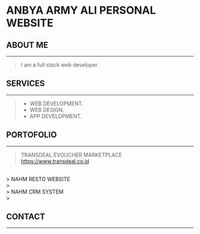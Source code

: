 # ANBYA ARMY ALI PERSONAL WEBSITE

## ABOUT ME

---

> I am a full stack web developer.

## SERVICES

---
> - WEB DEVELOPMENT.
> - WEB DESIGN.
> - APP DEVELOPMENT.

## PORTOFOLIO

---
> TRANSDEAL EVOUCHER MARKETPLACE<br>
> <https://www.transdeal.co.id>
<br>
> NAHM RESTO WEBSITE<br>
> <https://www.nahmthaisukibbq.com>
<br>
> NAHM CRM SYSTEM<br>
> <https://www.nahmthaisukibbq.com/member>

## CONTACT

---



